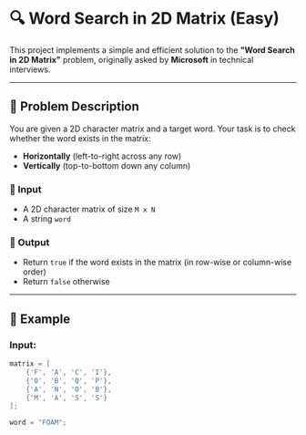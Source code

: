 # 🔍 Word Search in 2D Matrix (Easy)

This project implements a simple and efficient solution to the **"Word Search in 2D Matrix"** problem, originally asked by **Microsoft** in technical interviews.

---

## 📘 Problem Description

You are given a 2D character matrix and a target word. Your task is to check whether the word exists in the matrix:

- **Horizontally** (left-to-right across any row)
- **Vertically** (top-to-bottom down any column)

### 🔹 Input
- A 2D character matrix of size `M x N`
- A string `word`

### 🔹 Output
- Return `true` if the word exists in the matrix (in row-wise or column-wise order)
- Return `false` otherwise

---

## 🧪 Example

### Input:
```java
matrix = [
    {'F', 'A', 'C', 'I'},
    {'O', 'B', 'Q', 'P'},
    {'A', 'N', 'O', 'B'},
    {'M', 'A', 'S', 'S'}
];

word = "FOAM";
